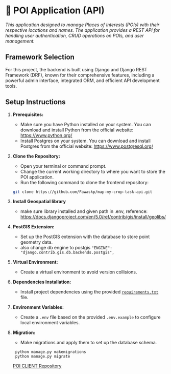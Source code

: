 # 🚀 POI Application (API)
_This application designed to manage Places of Interests (POIs) with their respective locations and names. The application provides a REST API for handling user authentication, CRUD operations on POIs, and user management._

## Framework Selection

For this project, the backend is built using Django and Django REST Framework (DRF), known for their comprehensive features, including a powerful admin interface, integrated ORM, and efficient API development tools.

## Setup Instructions

1. **Prerequisites:**
   - Make sure you have Python installed on your system. You can download and install Python from the official website: https://www.python.org/
   - Install Postgres on your system. You can download and install Postgres from the official website: https://www.postgresql.org/

2. **Clone the Repository:**

   - Open your terminal or command prompt.
   - Change the current working directory to where you want to store the POI application.
   - Run the following command to clone the frontend repository:
   ```bash
   git clone https://github.com/Fawaskp/map-my-crop-task-api.git
   ```

3.  **Install Geospatial library**
    - make sure library installed and given path in .env, reference: https://docs.djangoproject.com/en/5.0/ref/contrib/gis/install/geolibs/

4.  **PostGIS Extension:**
    - Set up the PostGIS extension with the database to store point geometry data.
    - also change db engine to postgis `"ENGINE": "django.contrib.gis.db.backends.postgis",`

5. **Virtual Environment:**
   - Create a virtual environment to avoid version collisions.

6. **Dependencies Installation:**
   - Install project dependencies using the provided [`requirements.txt`](requirements.txt) file.

7. **Environment Variables:**
   - Create a `.env` file based on the provided `.env.example` to configure local environment variables.

8. **Migration:**
   - Make migrations and apply them to set up the database schema.
     
  
   ```
    python manage.py makemigrations
    python manage.py migrate
   ```

   [POI CLIENT Repository](https://github.com/Fawaskp/map-my-crop-task-client)
